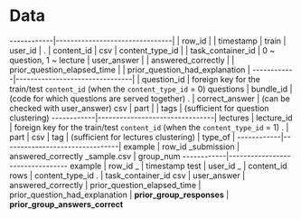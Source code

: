 # Data

------------|--------------------------------|
            | row_id                         |
            | timestamp                      |
train       | user_id                        |
.           | content_id                     |
csv         | content_type_id                |
            | task_container_id              | 0 ~ question, 1 ~ lecture
            | user_answer                    |
            | answered_correctly             |
            | prior_question_elapsed_time    |
            | prior_question_had_explanation |
------------|--------------------------------|
            | question_id                    | foreign key for the train/test `content_id` (when the `content_type_id` = 0)
questions   | bundle_id                      | (code for which questions are served together)
.           | correct_answer                 | (can be checked with user_answer)
csv         | part                           |
            | tags                           | (sufficient for question clustering)
------------|--------------------------------|
lectures    | lecture_id                     | foreign key for the train/test `content_id` (when the `content_type_id` = 1)
.           | part                           |
csv         | tag                            | (sufficient for lectures clustering)
            | type_of                        |
------------|--------------------------------|
example     | row_id
_submission | answered_correctly
_sample.csv | group_num
------------|---------------------------------
example     | row_id
_           | timestamp
test        | user_id
_           | content_id
rows        | content_type_id
.           | task_container_id
csv         | user_answer
            | answered_correctly
            | prior_question_elapsed_time
            | prior_question_had_explanation
            | **prior_group_responses**
            | **prior_group_answers_correct**

